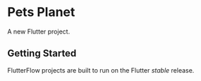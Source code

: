 # Pets Planet

A new Flutter project.

## Getting Started

FlutterFlow projects are built to run on the Flutter _stable_ release.
